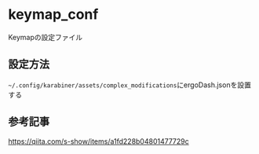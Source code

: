 # keymap_conf
Keymapの設定ファイル

## 設定方法
`~/.config/karabiner/assets/complex_modifications`にergoDash.jsonを設置する

## 参考記事
https://qiita.com/s-show/items/a1fd228b04801477729c
